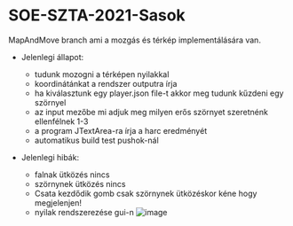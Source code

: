 # SOE-SZTA-2021-Sasok
MapAndMove branch ami a mozgás és térkép implementálására van. 
* Jelenlegi állapot: 
  * tudunk mozogni a térképen nyilakkal
  * koordinátánkat a rendszer outputra írja
  * ha kiválasztunk egy player.json file-t akkor meg tudunk kűzdeni egy szörnyel
  * az input mezőbe mi adjuk meg milyen erős szörnyet szeretnénk ellenfélnek 1-3
  * a program JTextArea-ra írja a harc eredményét
  * automatikus build test pushok-nál
 

* Jelenlegi hibák:
  * falnak ütközés nincs
  * szörnynek ütközés nincs
  * Csata kezdődik gomb csak szörnynek ütközéskor kéne hogy megjelenjen!
  * nyilak rendszerezése gui-n
![image](https://user-images.githubusercontent.com/60651308/121252721-a13b2180-c8a8-11eb-887d-481592e932ce.png)
